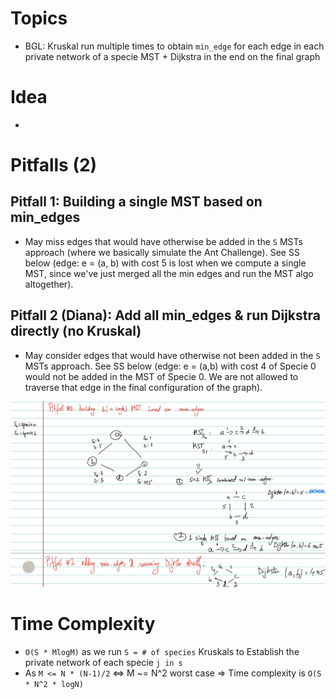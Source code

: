 # Topics
- BGL: Kruskal run multiple times to obtain `min_edge` for each edge in each private network of a specie MST + Dijkstra in the end on the final graph

# Idea
- 


# Pitfalls (2)

## Pitfall 1: Building a single MST based on min_edges
- May miss edges that would have otherwise be added in the `S` MSTs approach (where we basically simulate the Ant Challenge). See SS below (edge: e = (a, b) with cost 5 is lost when we compute a single MST, since we've just merged all the min edges and run the MST algo altogether).
## Pitfall 2 (Diana): Add all min_edges & run Dijkstra directly (no Kruskal) 
- May consider edges that would have otherwise not been added in the `S` MSTs approach. See SS below (edge: e = (a,b) with cost 4 of Specie 0 would not be added in the MST of Specie 0. We are not allowed to traverse that edge in the final configuration of the graph). 

![Pitfall Ant Challenge](../../assets/pitfall_ant_challenge.png)

# Time Complexity
- `O(S * MlogM)` as we run `S = # of species` Kruskals to Establish the private network of each specie `j in s`
- As `M <= N * (N-1)/2` <=> M ~= N^2 worst case => Time complexity is `O(S * N^2 * logN)`
